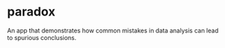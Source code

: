 # paradox
An app that demonstrates how common mistakes in data analysis can lead to spurious conclusions.
